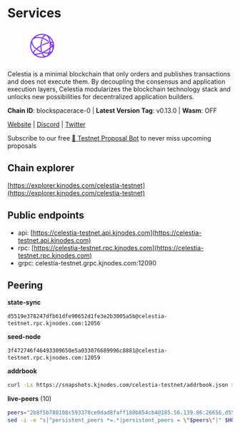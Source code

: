# Services

<figure><img src="https://raw.githubusercontent.com/kj89/cosmos-images/main/logos/celestia.png" alt=""><figcaption></figcaption></figure>

Celestia is a minimal blockchain that only orders and publishes transactions and  does not execute them. By decoupling the consensus and application execution layers,  Celestia modularizes the blockchain technology stack and unlocks new possibilities  for decentralized application builders.

**Chain ID**: blockspacerace-0 | **Latest Version Tag**: v0.13.0 | **Wasm**: OFF

[Website](https://celestia.org) | [Discord](https://discord.gg/celestiacommunity) | [Twitter](https://twitter.com/CelestiaOrg)



Subscribe to our free [🤖 Testnet Proposal Bot](https://t.me/kjnodes_testnet_proposal_bot) to never miss upcoming proposals


## Chain explorer
[https://explorer.kjnodes.com/celestia-testnet](https://explorer.kjnodes.com/celestia-testnet)

## Public endpoints

* api: [https://celestia-testnet.api.kjnodes.com](https://celestia-testnet.api.kjnodes.com)
* rpc: [https://celestia-testnet.rpc.kjnodes.com](https://celestia-testnet.rpc.kjnodes.com)
* grpc: celestia-testnet.grpc.kjnodes.com:12090

## Peering

**state-sync**

```text
d5519e378247dfb61dfe90652d1fe3e2b3005a5b@celestia-testnet.rpc.kjnodes.com:12056
```

**seed-node**

```text
3f472746f46493309650e5a033076689996c8881@celestia-testnet.rpc.kjnodes.com:12059
```

**addrbook**
```bash
curl -Ls https://snapshots.kjnodes.com/celestia-testnet/addrbook.json > $HOME/.celestia-app/config/addrbook.json
```

**live-peers** (10)
```bash
peers="2b8f5b788108c593378ce0dad8faff180b854cb4@185.56.139.86:26656,d5519e378247dfb61dfe90652d1fe3e2b3005a5b@65.109.68.190:12056,e4fa11cfb413d69d95dc90a0e12125b091b1d574@51.158.115.159:26656,b766d36a1e3bcefc5e5befddfad7b4589ba28a21@162.55.242.83:26656,0196b56324c6fd3dd31110d3cb06dc169a1e1310@194.62.97.31:26656,6c73374cb78a543e2dd3eb218c29386392da2cf5@35.210.99.77:26656,5fa6853eb52bc3a5ff1fe56b988515d16644819a@65.21.232.33:2000,0096a95343de3097594ebebc66542ed4a4167f2a@65.109.159.227:26656,a1e08e481992149d50cb74144602334e71fa3aa3@62.232.97.106:26656,af66f28f19f747bd2b5a18d91d143dc8e035f86a@47.147.226.228:52656"
sed -i -e "s|^persistent_peers *=.*|persistent_peers = \"$peers\"|" $HOME/.celestia-app/config/config.toml
```
